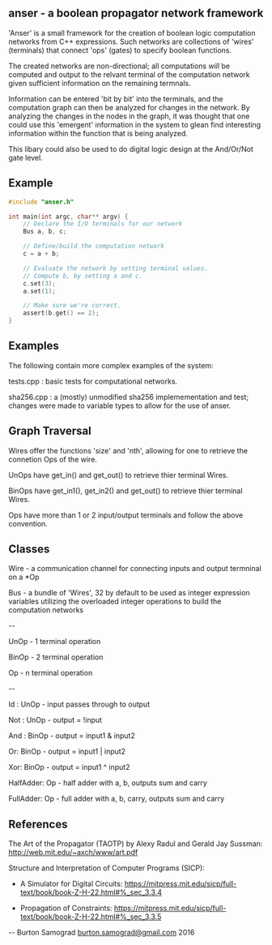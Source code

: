 anser - a boolean propagator network framework
----------------------------------------------

'Anser' is a small framework for the creation of boolean logic
computation networks from C++ expressions.  Such networks are
collections of 'wires' (terminals) that connect 'ops' (gates) to
specify boolean functions.

The created networks are non-directional; all computations *will* be
computed and output to the relvant terminal of the computation network
given sufficient information on the remaining termnals.

Information can be entered 'bit by bit' into the terminals, and the
computation graph can then be analyzed for changes in the network.  By
analyzing the changes in the nodes in the graph, it was thought that
one could use this 'emergent' information in the system to glean find
interesting information within the function that is being analyzed.

This libary could also be used to do digital logic design at the
And/Or/Not gate level.

Example
-------

```c
#include "anser.h"

int main(int argc, char** argv) {
    // Declare the I/O terminals for our network
    Bus a, b, c;

    // Define/build the computation network
    c = a + b;

    // Evaluate the network by setting terminal values.
    // Compute b, by setting a and c.
    c.set(3);
    a.set(1);

    // Make sure we're correct.
    assert(b.get() == 2);
}
```

Examples
--------

The following contain more complex examples of the system:

tests.cpp	: basic tests for computational networks.

sha256.cpp	: a (mostly) unmodified sha256 implemementation and test;
 		  changes were made to variable types to allow for the use of anser.

Graph Traversal
---------------

Wires offer the functions 'size' and 'nth', allowing for one to
retrieve the connetion Ops of the wire.

UnOps have get_in() and get_out() to retrieve thier terminal Wires.

BinOps have get_in1(), get_in2() and get_out() to retrieve thier
terminal Wires.

Ops have more than 1 or 2 input/output terminals and follow the above
convention.

Classes
-------

Wire		- a communication channel for connecting inputs and output termninal on a *Op

Bus	   	- a bundle of 'Wires', 32 by default to be used as integer expression variables
                  utilizing the overloaded integer operations to build the computation networks

--

UnOp		- 1 terminal operation

BinOp 		- 2 terminal operation

Op 		- n terminal operation

--

Id : UnOp	- input passes through to output

Not : UnOp 	- output = !input

And : BinOp	- output = input1 & input2

Or: BinOp	- output = input1 | input2

Xor: BinOp	- output = input1 ^ input2

HalfAdder: Op	- half adder with a, b, outputs sum and carry

FullAdder: Op   - full adder with a, b, carry, outputs sum and carry

References
----------

The Art of the Propagator (TAOTP) by Alexy Radul and Gerald Jay Sussman: http://web.mit.edu/~axch/www/art.pdf

Structure and Interpretation of Computer Programs (SICP):

- A Simulator for Digital Circuits: https://mitpress.mit.edu/sicp/full-text/book/book-Z-H-22.html#%_sec_3.3.4

- Propagation of Constraints: https://mitpress.mit.edu/sicp/full-text/book/book-Z-H-22.html#%_sec_3.3.5

--
Burton Samograd
burton.samograd@gmail.com
2016